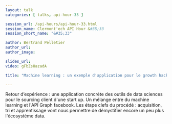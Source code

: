 ```yaml
---
layout: talk
categories: [ talks, api-hour-33 ]

session_url: /api-hours/api-hour-33.html
session_name: Clermont'ech API Hour &#35;33
session_short_name: "&#35;33"

author: Bertrand Pelletier
author_url:
author_image:

slides_url:
video: gFbZsUazadA

title: "Machine learning : un exemple d'application pour le growth hacking"

---
```


Retour d’expérience :  une application concrète des outils de data sciences pour le sourcing client d'une start up.
Un mélange entre du machine learning et l'API Graph facebook. Les étape clefs du procédé : acquisition, tri et apprentissage vont nous permettre de démystifier encore un peu plus l'écosystème data.
